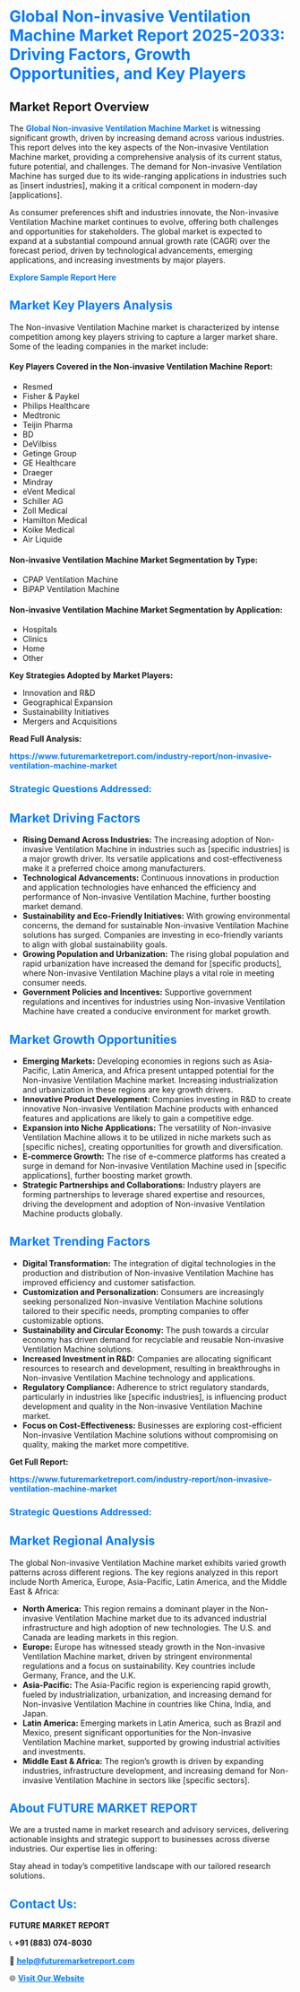 <h1 style="color: #007BFF;">Global Non-invasive Ventilation Machine Market Report 2025-2033: Driving Factors, Growth Opportunities, and Key Players</h1>

<section id="overview">
<h2>Market Report Overview</h2>
<p>The <a href="https://www.futuremarketreport.com/industry-report/non-invasive-ventilation-machine-market" style="color: #007BFF; text-decoration: none;"><strong>Global Non-invasive Ventilation Machine Market</strong></a> is witnessing significant growth, driven by increasing demand across various industries. This report delves into the key aspects of the Non-invasive Ventilation Machine market, providing a comprehensive analysis of its current status, future potential, and challenges. The demand for Non-invasive Ventilation Machine has surged due to its wide-ranging applications in industries such as [insert industries], making it a critical component in modern-day [applications].</p>
<p>As consumer preferences shift and industries innovate, the Non-invasive Ventilation Machine market continues to evolve, offering both challenges and opportunities for stakeholders. The global market is expected to expand at a substantial compound annual growth rate (CAGR) over the forecast period, driven by technological advancements, emerging applications, and increasing investments by major players.</p>
</section>

<section id="overview">
<p><a href="https://www.futuremarketreport.com/request-sample/reportId=77741" style="color: #007BFF; text-decoration: none;"><strong>Explore Sample Report Here</strong></a></p>
</section>

<section id="key-players">
<h2 style="color: #007BFF;">Market Key Players Analysis</h2>
<p>The Non-invasive Ventilation Machine market is characterized by intense competition among key players striving to capture a larger market share. Some of the leading companies in the market include:</p>
<h4>Key Players Covered in the Non-invasive Ventilation Machine Report:</h4>
<ul><li>Resmed</li><li>Fisher &amp; Paykel</li><li>Philips Healthcare</li><li>Medtronic</li><li>Teijin Pharma</li><li>BD</li><li>DeVilbiss</li><li>Getinge Group</li><li>GE Healthcare</li><li>Draeger</li><li>Mindray</li><li>eVent Medical</li><li>Schiller AG</li><li>Zoll Medical</li><li>Hamilton Medical</li><li>Koike Medical</li><li>Air Liquide</li></ul>
<h4>Non-invasive Ventilation Machine Market Segmentation by Type:</h4>
<ul><li>CPAP Ventilation Machine</li><li>BiPAP Ventilation Machine</li></ul>

<h4>Non-invasive Ventilation Machine Market Segmentation by Application:</h4>
<ul><li>Hospitals</li><li>Clinics</li><li>Home</li><li>Other</li></ul>
<p><strong>Key Strategies Adopted by Market Players:</strong></p>
<ul>
<li>Innovation and R&D</li>
<li>Geographical Expansion</li>
<li>Sustainability Initiatives</li>
<li>Mergers and Acquisitions</li>
</ul>
</section>

<section>
<p><strong>Read Full Analysis: </strong></p><a href="https://www.futuremarketreport.com/industry-report/non-invasive-ventilation-machine-market" style="color: #007BFF; text-decoration: none;"><strong>https://www.futuremarketreport.com/industry-report/non-invasive-ventilation-machine-market</strong></a>
<h3 style="color: #007BFF;">Strategic Questions Addressed:</h3>
</section>

<section id="driving-factors">
<h2 style="color: #007BFF;">Market Driving Factors</h2>
<ul>
<li><strong>Rising Demand Across Industries:</strong> The increasing adoption of Non-invasive Ventilation Machine in industries such as [specific industries] is a major growth driver. Its versatile applications and cost-effectiveness make it a preferred choice among manufacturers.</li>
<li><strong>Technological Advancements:</strong> Continuous innovations in production and application technologies have enhanced the efficiency and performance of Non-invasive Ventilation Machine, further boosting market demand.</li>
<li><strong>Sustainability and Eco-Friendly Initiatives:</strong> With growing environmental concerns, the demand for sustainable Non-invasive Ventilation Machine solutions has surged. Companies are investing in eco-friendly variants to align with global sustainability goals.</li>
<li><strong>Growing Population and Urbanization:</strong> The rising global population and rapid urbanization have increased the demand for [specific products], where Non-invasive Ventilation Machine plays a vital role in meeting consumer needs.</li>
<li><strong>Government Policies and Incentives:</strong> Supportive government regulations and incentives for industries using Non-invasive Ventilation Machine have created a conducive environment for market growth.</li>
</ul>
</section>

<section id="growth-opportunities">
<h2 style="color: #007BFF;">Market Growth Opportunities</h2>
<ul>
<li><strong>Emerging Markets:</strong> Developing economies in regions such as Asia-Pacific, Latin America, and Africa present untapped potential for the Non-invasive Ventilation Machine market. Increasing industrialization and urbanization in these regions are key growth drivers.</li>
<li><strong>Innovative Product Development:</strong> Companies investing in R&D to create innovative Non-invasive Ventilation Machine products with enhanced features and applications are likely to gain a competitive edge.</li>
<li><strong>Expansion into Niche Applications:</strong> The versatility of Non-invasive Ventilation Machine allows it to be utilized in niche markets such as [specific niches], creating opportunities for growth and diversification.</li>
<li><strong>E-commerce Growth:</strong> The rise of e-commerce platforms has created a surge in demand for Non-invasive Ventilation Machine used in [specific applications], further boosting market growth.</li>
<li><strong>Strategic Partnerships and Collaborations:</strong> Industry players are forming partnerships to leverage shared expertise and resources, driving the development and adoption of Non-invasive Ventilation Machine products globally.</li>
</ul>
</section>

<section id="trending-factors">
<h2 style="color: #007BFF;">Market Trending Factors</h2>
<ul>
<li><strong>Digital Transformation:</strong> The integration of digital technologies in the production and distribution of Non-invasive Ventilation Machine has improved efficiency and customer satisfaction.</li>
<li><strong>Customization and Personalization:</strong> Consumers are increasingly seeking personalized Non-invasive Ventilation Machine solutions tailored to their specific needs, prompting companies to offer customizable options.</li>
<li><strong>Sustainability and Circular Economy:</strong> The push towards a circular economy has driven demand for recyclable and reusable Non-invasive Ventilation Machine solutions.</li>
<li><strong>Increased Investment in R&D:</strong> Companies are allocating significant resources to research and development, resulting in breakthroughs in Non-invasive Ventilation Machine technology and applications.</li>
<li><strong>Regulatory Compliance:</strong> Adherence to strict regulatory standards, particularly in industries like [specific industries], is influencing product development and quality in the Non-invasive Ventilation Machine market.</li>
<li><strong>Focus on Cost-Effectiveness:</strong> Businesses are exploring cost-efficient Non-invasive Ventilation Machine solutions without compromising on quality, making the market more competitive.</li>
</ul>
</section>

<section>
<p><strong>Get Full Report: </strong></p><a href="https://www.futuremarketreport.com/industry-report/non-invasive-ventilation-machine-market" style="color: #007BFF; text-decoration: none;"><strong>https://www.futuremarketreport.com/industry-report/non-invasive-ventilation-machine-market</strong></a>
<h3 style="color: #007BFF;">Strategic Questions Addressed:</h3>
</section>


<section id="regional-analysis">
<h2 style="color: #007BFF;">Market Regional Analysis</h2>
<p>The global Non-invasive Ventilation Machine market exhibits varied growth patterns across different regions. The key regions analyzed in this report include North America, Europe, Asia-Pacific, Latin America, and the Middle East & Africa:</p>
<ul>
<li><strong>North America:</strong> This region remains a dominant player in the Non-invasive Ventilation Machine market due to its advanced industrial infrastructure and high adoption of new technologies. The U.S. and Canada are leading markets in this region.</li>
<li><strong>Europe:</strong> Europe has witnessed steady growth in the Non-invasive Ventilation Machine market, driven by stringent environmental regulations and a focus on sustainability. Key countries include Germany, France, and the U.K.</li>
<li><strong>Asia-Pacific:</strong> The Asia-Pacific region is experiencing rapid growth, fueled by industrialization, urbanization, and increasing demand for Non-invasive Ventilation Machine in countries like China, India, and Japan.</li>
<li><strong>Latin America:</strong> Emerging markets in Latin America, such as Brazil and Mexico, present significant opportunities for the Non-invasive Ventilation Machine market, supported by growing industrial activities and investments.</li>
<li><strong>Middle East & Africa:</strong> The region’s growth is driven by expanding industries, infrastructure development, and increasing demand for Non-invasive Ventilation Machine in sectors like [specific sectors].</li>
</ul>
</section>

<footer>
<h2 style="color: #007BFF;">About FUTURE MARKET REPORT</h2>
<p>We are a trusted name in market research and advisory services, delivering actionable insights and strategic support to businesses across diverse industries. Our expertise lies in offering:</p>

<p>Stay ahead in today’s competitive landscape with our tailored research solutions.</p>

<h2 style="color: #007BFF;">Contact Us:</h2>
<p><strong>FUTURE MARKET REPORT</strong></p>
<p>📞 <strong>+91 (883) 074-8030</strong></p>
<p>📧 <strong><a href="mailto:help@futuremarketreport.com" style="color: #007BFF;">help@futuremarketreport.com</a></strong></p>
<p>🌐 <strong><a href="https://www.futuremarketreport.com/" style="color: #007BFF;">Visit Our Website</a></strong></p>
</footer>